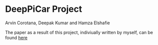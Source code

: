 # DeepPiCar Project

Arvin Corotana, Deepak Kumar and Hamza Elshafie

The paper as a result of this project, indiviually written by myself, can be found [here](https://github.com/ArvinCorotana/Self-Driving-Car/blob/main/341395_Arvin_Corotana_Arvin_Corotana_MLiS_II_Report_7399993_1161477740.pdf)
